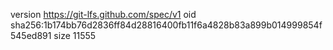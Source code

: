 version https://git-lfs.github.com/spec/v1
oid sha256:1b174bb76d2836ff84d28816400fb11f6a4828b83a899b014999854f545ed891
size 11555

